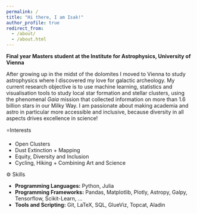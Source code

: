 ```yaml
---
permalink: /
title: "Hi there, I am Isak!"
author_profile: true
redirect_from: 
  - /about/
  - /about.html
---
```


**Final year Masters student at the Institute for Astrophysics, University of Vienna**

After growing up in the midst of the dolomites I moved to Vienna to study astrophysics where I discovered my love for galactic archeology. My current research objective is to use machine learning, statistics and visualisation tools to study local star formation and stellar clusters, using the phenomenal *Gaia* mission that collected information on more than 1.6 billion stars in our Milky Way. I am passionate about making academia and astro in particular more accessible and inclusive, because diversity in all aspects drives excellence in science!

⭐Interests

- Open Clusters
- Dust Extinction + Mapping 
- Equity, Diversity and Inclusion 
- Cycling, Hiking + Combining Art and Science 


⚙️ Skills

- **Programming Languages:** Python, Julia 
- **Programming Frameworks:** Pandas, Matplotlib, Plotly, Astropy, Galpy, Tensorflow, Scikit-Learn, ...
-  **Tools and Scripting:** Git, LaTeX, SQL, GlueViz, Topcat, Aladin
